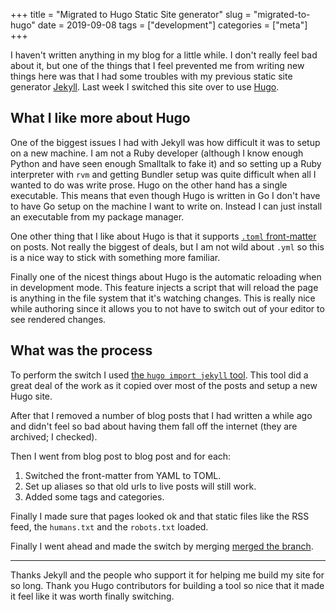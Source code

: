 +++
title = "Migrated to Hugo Static Site generator"
slug = "migrated-to-hugo"
date = 2019-09-08
tags = ["development"]
categories = ["meta"]
+++


I haven't written anything in my blog for a little while.  I don't really feel
bad about it, but one of the things that I feel prevented me from writing new
things here was that I had some troubles with my previous static site generator
[Jekyll][JEKYLL]. Last week I switched this site over to use [Hugo][HUGO].

[JEKYLL]: https://jekyllrb.com/
[HUGO]:  https://gohugo.io/


## What I like more about Hugo

One of the biggest issues I had with Jekyll was how difficult it was to setup
on a new machine. I am not a Ruby developer (although I know enough Python and
have seen enough Smalltalk to fake it) and so setting up a Ruby interpreter
with `rvm` and getting Bundler setup was quite difficult when all I wanted to
do was write prose. Hugo on the other hand has a single executable. This means
that even though Hugo is written in Go I don't have to have Go setup on the
machine I want to write on. Instead I can just install an executable from my
package manager.

One other thing that I like about Hugo is that it supports [`.toml`
front-matter][TOML] on posts. Not really the biggest of deals, but I am not
wild about `.yml` so this is a nice way to stick with something more familiar.

Finally one of the nicest things about Hugo is the automatic reloading when in
development mode. This feature injects a script that will reload the page is
anything in the file system that it's watching changes. This is really nice
while authoring since it allows you to not have to switch out of your editor to
see rendered changes.

[TOML]: https://github.com/toml-lang/toml


## What was the process 

To perform the switch I used [the `hugo import jekyll`
tool](https://gohugo.io/commands/hugo_import_jekyll/). This tool did a great
deal of the work as it copied over most of the posts and setup a new Hugo site.

After that I removed a number of blog posts that I had written a while ago and
didn't feel so bad about having them fall off the internet (they are archived;
I checked).

Then I went from blog post to blog post and for each:

1. Switched the front-matter from YAML to TOML.
2. Set up aliases so that old urls to live posts will still work.
3. Added some tags and categories.

Finally I made sure that pages looked ok and that static files like the RSS
feed, the `humans.txt` and the `robots.txt` loaded.

Finally I went ahead and made the switch by merging [merged the
branch](https://github.com/hockeybuggy/hockeybuggy.com/pull/46).


------

Thanks Jekyll and the people who support it for helping me build my site for so
long. Thank you Hugo contributors for building a tool so nice that it made it
feel like it was worth finally switching.

